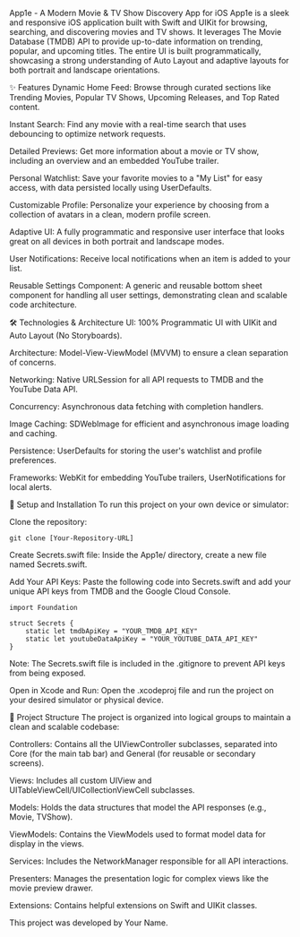 App1e - A Modern Movie & TV Show Discovery App for iOS
App1e is a sleek and responsive iOS application built with Swift and UIKit for browsing, searching, and discovering movies and TV shows. It leverages The Movie Database (TMDB) API to provide up-to-date information on trending, popular, and upcoming titles. The entire UI is built programmatically, showcasing a strong understanding of Auto Layout and adaptive layouts for both portrait and landscape orientations.

✨ Features
Dynamic Home Feed: Browse through curated sections like Trending Movies, Popular TV Shows, Upcoming Releases, and Top Rated content.

Instant Search: Find any movie with a real-time search that uses debouncing to optimize network requests.

Detailed Previews: Get more information about a movie or TV show, including an overview and an embedded YouTube trailer.

Personal Watchlist: Save your favorite movies to a "My List" for easy access, with data persisted locally using UserDefaults.

Customizable Profile: Personalize your experience by choosing from a collection of avatars in a clean, modern profile screen.

Adaptive UI: A fully programmatic and responsive user interface that looks great on all devices in both portrait and landscape modes.

User Notifications: Receive local notifications when an item is added to your list.

Reusable Settings Component: A generic and reusable bottom sheet component for handling all user settings, demonstrating clean and scalable code architecture.

🛠️ Technologies & Architecture
UI: 100% Programmatic UI with UIKit and Auto Layout (No Storyboards).

Architecture: Model-View-ViewModel (MVVM) to ensure a clean separation of concerns.

Networking: Native URLSession for all API requests to TMDB and the YouTube Data API.

Concurrency: Asynchronous data fetching with completion handlers.

Image Caching: SDWebImage for efficient and asynchronous image loading and caching.

Persistence: UserDefaults for storing the user's watchlist and profile preferences.

Frameworks: WebKit for embedding YouTube trailers, UserNotifications for local alerts.

🚀 Setup and Installation
To run this project on your own device or simulator:

Clone the repository:
```
git clone [Your-Repository-URL]
```
Create Secrets.swift file:
Inside the App1e/ directory, create a new file named Secrets.swift.

Add Your API Keys:
Paste the following code into Secrets.swift and add your unique API keys from TMDB and the Google Cloud Console.
```
import Foundation

struct Secrets {
    static let tmdbApiKey = "YOUR_TMDB_API_KEY"
    static let youtubeDataApiKey = "YOUR_YOUTUBE_DATA_API_KEY"
}
```
Note: The Secrets.swift file is included in the .gitignore to prevent API keys from being exposed.

Open in Xcode and Run:
Open the .xcodeproj file and run the project on your desired simulator or physical device.

📂 Project Structure
The project is organized into logical groups to maintain a clean and scalable codebase:

Controllers: Contains all the UIViewController subclasses, separated into Core (for the main tab bar) and General (for reusable or secondary screens).

Views: Includes all custom UIView and UITableViewCell/UICollectionViewCell subclasses.

Models: Holds the data structures that model the API responses (e.g., Movie, TVShow).

ViewModels: Contains the ViewModels used to format model data for display in the views.

Services: Includes the NetworkManager responsible for all API interactions.

Presenters: Manages the presentation logic for complex views like the movie preview drawer.

Extensions: Contains helpful extensions on Swift and UIKit classes.

This project was developed by Your Name.
